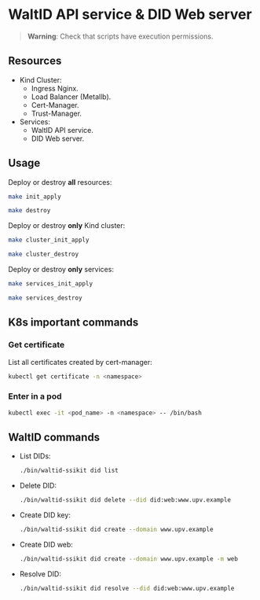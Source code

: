# WaltID API service & DID Web server

> **Warning**: Check that scripts have execution permissions.

## Resources

- Kind Cluster:
    - Ingress Nginx.
    - Load Balancer (Metallb).
    - Cert-Manager.
    - Trust-Manager.
- Services:
    - WaltID API service.
    - DID Web server.

## Usage

Deploy or destroy **all** resources:

```bash
make init_apply
```

```bash
make destroy
```

Deploy or destroy **only** Kind cluster:

```bash
make cluster_init_apply
```

```bash
make cluster_destroy
```

Deploy or destroy **only** services:

```bash
make services_init_apply
```

```bash
make services_destroy
```

## K8s important commands

### Get certificate

List all certificates created by cert-manager:

```bash
kubectl get certificate -n <namespace>
```

### Enter in a pod

```bash
kubectl exec -it <pod_name> -n <namespace> -- /bin/bash
```

## WaltID commands

- List DIDs:
    ```bash
    ./bin/waltid-ssikit did list
    ```
- Delete DID:
    ```bash
    ./bin/waltid-ssikit did delete --did did:web:www.upv.example
    ```
- Create DID key:
    ```bash
    ./bin/waltid-ssikit did create --domain www.upv.example
    ```
- Create DID web:
    ```bash
    ./bin/waltid-ssikit did create --domain www.upv.example -m web
    ```
- Resolve DID:
    ```bash
    ./bin/waltid-ssikit did resolve --did did:web:www.upv.example
    ```